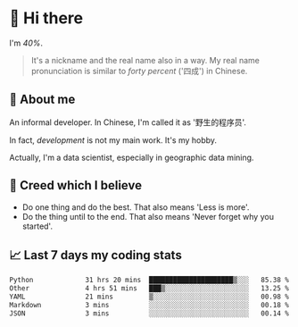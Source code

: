 # 👋 Hi there

I'm *40%*.

> It's a nickname and the real name also in a way.
> My real name pronunciation is similar to *forty percent* ('四成') in Chinese.

## :speech_balloon: About me

An informal developer. In Chinese, I'm called it as '野生的程序员'.

In fact, _development_ is not my main work. It's my hobby.

Actually, I'm a data scientist, especially in geographic data mining.

## :see_no_evil: Creed which I believe

- Do one thing and do the best. That also means 'Less is more'.
- Do the thing until to the end. That also means 'Never forget why you started'.

## :chart_with_upwards_trend: Last 7 days my coding stats

<!--START_SECTION:waka-->

```txt
Python             31 hrs 20 mins  █████████████████████▒░░░   85.38 %
Other              4 hrs 51 mins   ███▒░░░░░░░░░░░░░░░░░░░░░   13.25 %
YAML               21 mins         ▒░░░░░░░░░░░░░░░░░░░░░░░░   00.98 %
Markdown           3 mins          ░░░░░░░░░░░░░░░░░░░░░░░░░   00.18 %
JSON               3 mins          ░░░░░░░░░░░░░░░░░░░░░░░░░   00.14 %
```

<!--END_SECTION:waka-->
